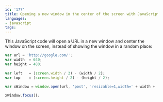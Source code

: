 ```yaml
---
id: '177'
title: Opening a new window in the center of the screen with JavaScript
languages:
- javascript
tags:
---
```

This JavaScript code will open a URL in a new window and center the window on the screen, instead of showing the window in a random place:


```javascript
var url = 'http://google.com/';
var width  = 640;
var height = 480;
   
var left   = (screen.width / 2) - (width / 2);
var top    = (screen.height / 2) - (height / 2);
   
var xWindow = window.open(url, 'post', 'resizable=1,width=' + width + ',height=' + height + ', top=' + top + ', left=' + left);

xWindow.focus();
```
    

